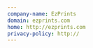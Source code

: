 ```yaml
---
company-name: EzPrints
domain: ezprints.com
home: http://ezprints.com
privacy-policy: http://
---
```




